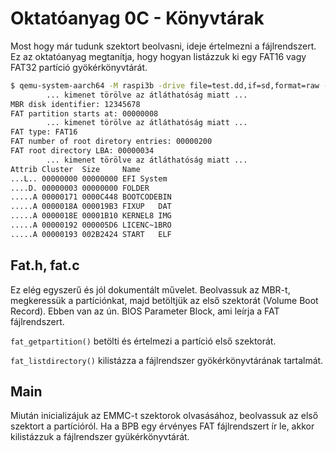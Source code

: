 Oktatóanyag 0C - Könyvtárak
===========================

Most hogy már tudunk szektort beolvasni, ideje értelmezni a fájlrendszert. Ez az oktatóanyag megtanítja,
hogy hogyan listázzuk ki egy FAT16 vagy FAT32 partíció gyökérkönyvtárát.

```sh
$ qemu-system-aarch64 -M raspi3b -drive file=test.dd,if=sd,format=raw -serial stdio
        ... kimenet törölve az átláthatóság miatt ...
MBR disk identifier: 12345678
FAT partition starts at: 00000008
        ... kimenet törölve az átláthatóság miatt ...
FAT type: FAT16
FAT number of root diretory entries: 00000200
FAT root directory LBA: 00000034
        ... kimenet törölve az átláthatóság miatt ...
Attrib Cluster  Size     Name
...L.. 00000000 00000000 EFI System 
....D. 00000003 00000000 FOLDER     
.....A 00000171 0000C448 BOOTCODEBIN
.....A 0000018A 000019B3 FIXUP   DAT
.....A 0000018E 00001B10 KERNEL8 IMG
.....A 00000192 000005D6 LICENC~1BRO
.....A 00000193 002B2424 START   ELF
```

Fat.h, fat.c
------------

Ez elég egyszerű és jól dokumentált művelet. Beolvassuk az MBR-t, megkeressük a partíciónkat, majd
betöltjük az első szektorát (Volume Boot Record). Ebben van az ún. BIOS Parameter Block, ami leírja
a FAT fájlrendszert.

`fat_getpartition()` betölti és értelmezi a partíció első szektorát.

`fat_listdirectory()` kilistázza a fájlrendszer gyökérkönyvtárának tartalmát.

Main
----

Miután inicializájuk az EMMC-t szektorok olvasásához, beolvassuk az első szektort a partícióról. Ha a BPB
egy érvényes FAT fájlrendszert ír le, akkor kilistázzuk a fájlrendszer gyükérkönyvtárát.
